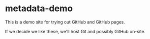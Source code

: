 metadata-demo
=============

This is a demo site for trying out GitHub and GitHub pages.

If we decide we like these, we'll host Git and possibly GitHub on-site.

